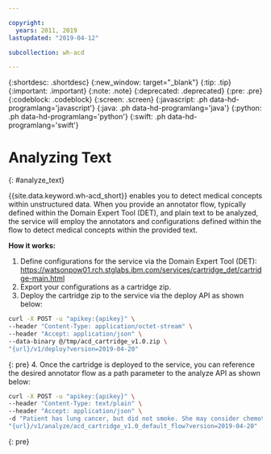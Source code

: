 ```yaml
---

copyright:
  years: 2011, 2019
lastupdated: "2019-04-12"

subcollection: wh-acd

---
```


{:shortdesc: .shortdesc}
{:new_window: target="_blank"}
{:tip: .tip}
{:important: .important}
{:note: .note}
{:deprecated: .deprecated}
{:pre: .pre}
{:codeblock: .codeblock}
{:screen: .screen}
{:javascript: .ph data-hd-programlang='javascript'}
{:java: .ph data-hd-programlang='java'}
{:python: .ph data-hd-programlang='python'}
{:swift: .ph data-hd-programlang='swift'}

# Analyzing Text
{: #analyze_text}

{{site.data.keyword.wh-acd_short}} enables you to detect medical concepts within unstructured data. When you provide an annotator flow, typically defined within the Domain Expert Tool (DET), and plain text to be analyzed, the service will employ the annotators and configurations defined within the flow to detect medical concepts within the provided text.

**How it works:**

1. Define configurations for the service via the Domain Expert Tool (DET): https://watsonpow01.rch.stglabs.ibm.com/services/cartridge_det/cartridge-main.html
2. Export your configurations as a cartridge zip.
3. Deploy the cartridge zip to the service via the deploy API as shown below:
```bash
curl -X POST -u "apikey:{apikey}" \
--header "Content-Type: application/octet-stream" \
--header "Accept: application/json" \
--data-binary @/tmp/acd_cartridge_v1.0.zip \
"{url}/v1/deploy?version=2019-04-20"
```
{: pre}
4. Once the cartridge is deployed to the service, you can reference the desired annotator flow as a path parameter to the analyze API as shown below:

```bash
curl -X POST -u "apikey:{apikey}" \
--header "Content-Type: text/plain" \
--header "Accept: application/json" \
-d "Patient has lung cancer, but did not smoke. She may consider chemotherapy as part of a treatment plan." \
"{url}/v1/analyze/acd_cartridge_v1.0_default_flow?version=2019-04-20"
```
{: pre}
